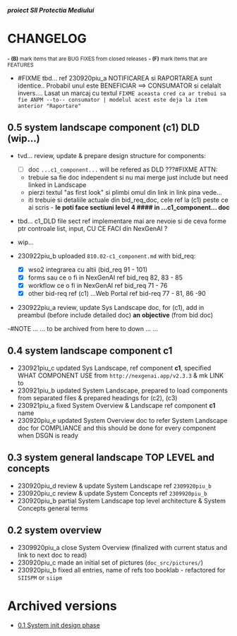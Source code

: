 ***proiect SII Protectia Mediului***



# CHANGELOG

<small>**- (B)** mark items that are BUG FIXES from closed releases</small>
<small>**- (F)** mark items that are FEATURES</small>


* #FIXME tbd... ref 230920piu_a NOTIFICAREA si RAPORTAREA sunt identice.. Probabil unul este BENEFICIAR ==> CONSUMATOR si celalalt invers.... Lasat un marcaj cu textul `FIXME aceasta cred ca ar trebui sa fie ANPM --to-- consumator | modelul acest este deja la item anterior "Raportare"`


## 0.5 system landscape component (c1) DLD (wip...)


* tvd... review, update & prepare design structure for components:
    * [ ] doc `...c1_component...` will be refered as DLD ???#FIXME ATTN:
    * trebuie sa fie doc independent si nu mai merge just include but need linked in Landscape
    * pierzi textul "as first look" si plimbi omul din link in link pina vede...
    * iti trebuie si detaliile actuale din bid_req_doc, cele ref la (c1) peste ce ai scris - **le poti face sectiuni level 4 #### in ...c1_component... doc**

* tbd... c1_DLD file sect ref implementare mai are nevoie si de ceva forme ptr controale list, input, CU CE FACI din NexGenAI ?



* wip...

* 230922piu_b uploaded `810.02-c1_component.md` with bid_req:
    * [x] wso2 integrarea cu altii (bid_req 91 - 101)
    * [x] forms sau ce o fi in NexGenAI ref bid_req 82, 83 - 85
    * [x] workflow ce o fi in NexGenAI ref bid_req 71 - 76
    * [x] other bid-req ref (c1) ...Web Portal ref bid-req 77 - 81, 86 -90
* 230922piu_a review, update Sys Landscape doc, for (c1), add in preambul (before include detailed doc) __an objective__ (from bid doc)
















-#NOTE ... ... to be archived from here to down ... ...

## 0.4 system landscape component c1

* 230921piu_c updated Sys Landscape, ref component __c1__, specified WHAT COMPONENT USE from `http://nexgenai.app/v2.3.3` & mk LINK to
* 230921piu_b updated System Landscape, prepared to load components from separated files & prepared headings for (c2), (c3)
* 230921piu_a fixed System Overview & Landscape ref component __c1__ name
* 230920piu_e updated System Overview doc to refer System Landscape doc for COMPLIANCE and this should be done for every component when DSGN is ready




## 0.3 system general landscape TOP LEVEL and concepts

* 230920piu_d review & update System Landscape ref `2309920piu_b`
* 230920piu_c review & update System Concepts ref `2309920piu_b`
* 230920piu_b partial System Landscape top level architecture & System Concepts general terms




## 0.2 system overview

* 2309920piu_a close System Overview (finalized with current status and link to next doc to read)
* 230920piu_c made an initial set of pictures (`doc_src/pictures/`)
* 230920piu_b fixed all entries, name of refs too booklab - refactored for `SIISPM` or `siipm`








# Archived versions

* [0.1 System init design phase](versions_history/CHANGELOG_0.1.md)



